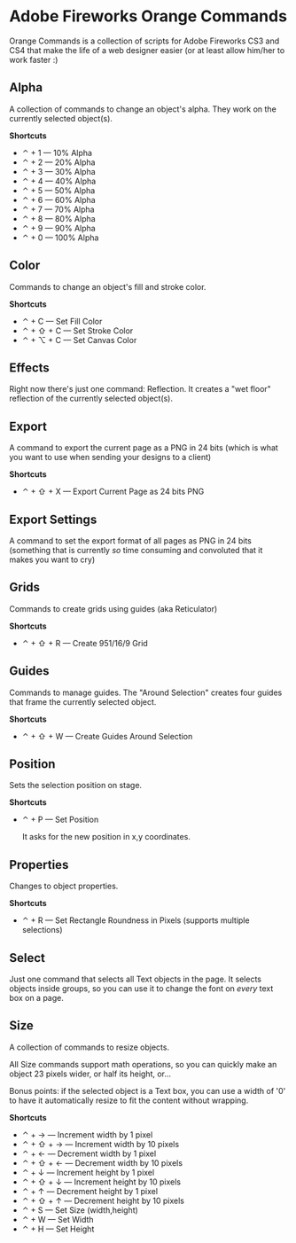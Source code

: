 # Adobe Fireworks Orange Commands

Orange Commands is a collection of scripts for Adobe Fireworks CS3 and CS4 that make the life of a web designer easier (or at least allow him/her to work faster :)

## Alpha
A collection of commands to change an object's alpha. They work on the currently selected object(s).

**Shortcuts**

- &#x2303; + 1 — 10% Alpha
- &#x2303; + 2 — 20% Alpha
- &#x2303; + 3 — 30% Alpha
- &#x2303; + 4 — 40% Alpha
- &#x2303; + 5 — 50% Alpha
- &#x2303; + 6 — 60% Alpha
- &#x2303; + 7 — 70% Alpha
- &#x2303; + 8 — 80% Alpha
- &#x2303; + 9 — 90% Alpha
- &#x2303; + 0 — 100% Alpha


## Color
Commands to change an object's fill and stroke color.

**Shortcuts**

- &#x2303; + C — Set Fill Color
- &#x2303; + &#x21E7; + C — Set Stroke Color
- &#x2303; + &#x2325; + C — Set Canvas Color


## Effects
Right now there's just one command: Reflection. It creates a "wet floor" reflection of the currently selected object(s).


## Export
A command to export the current page as a PNG in 24 bits (which is what you want to use when sending your designs to a client)

**Shortcuts**

- &#x2303; + &#x21E7; + X — Export Current Page as 24 bits PNG

## Export Settings
A command to set the export format of all pages as PNG in 24 bits (something that is currently *so* time consuming and convoluted that it makes you want to cry)

## Grids
Commands to create grids using guides (aka Reticulator)

**Shortcuts**

- &#x2303; + &#x21E7; + R — Create 951/16/9 Grid

## Guides
Commands to manage guides. The "Around Selection" creates four guides that frame the currently selected object.

**Shortcuts**

- &#x2303; + &#x21E7; + W — Create Guides Around Selection


## Position
Sets the selection position on stage.

**Shortcuts**

- &#x2303; + P — Set Position

  It asks for the new position in x,y coordinates.


## Properties
Changes to object properties.

**Shortcuts**

- &#x2303; + R — Set Rectangle Roundness in Pixels (supports multiple selections)


## Select
Just one command that selects all Text objects in the page. It selects objects inside groups, so you can use it to change the font on *every* text box on a page.

## Size
A collection of commands to resize objects.

All Size commands support math operations, so you can quickly make an object 23 pixels wider, or half its height, or...

Bonus points: if the selected object is a Text box, you can use a width of '0' to have it automatically resize to fit the content without wrapping.

**Shortcuts**

- &#x2303; + &#x2192; — Increment width by 1 pixel
- &#x2303; + &#x21E7; + &#x2192; — Increment width by 10 pixels
- &#x2303; + &#x2190; — Decrement width by 1 pixel
- &#x2303; + &#x21E7; + &#x2190; — Decrement width by 10 pixels
- &#x2303; + &#x2193; — Increment height by 1 pixel
- &#x2303; + &#x21E7; + &#x2193; — Increment height by 10 pixels
- &#x2303; + &#x2191; — Decrement height by 1 pixel
- &#x2303; + &#x21E7; + &#x2191; — Decrement height by 10 pixels
- &#x2303; + S — Set Size (width,height)
- &#x2303; + W — Set Width
- &#x2303; + H — Set Height
